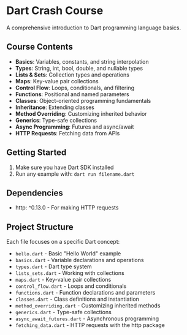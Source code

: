 # Dart Crash Course

A comprehensive introduction to Dart programming language basics.

## Course Contents

- **Basics**: Variables, constants, and string interpolation
- **Types**: String, int, bool, double, and nullable types
- **Lists & Sets**: Collection types and operations
- **Maps**: Key-value pair collections
- **Control Flow**: Loops, conditionals, and filtering
- **Functions**: Positional and named parameters
- **Classes**: Object-oriented programming fundamentals
- **Inheritance**: Extending classes
- **Method Overriding**: Customizing inherited behavior
- **Generics**: Type-safe collections
- **Async Programming**: Futures and async/await
- **HTTP Requests**: Fetching data from APIs

## Getting Started

1. Make sure you have Dart SDK installed
2. Run any example with: `dart run filename.dart`

## Dependencies

- http: ^0.13.0 - For making HTTP requests

## Project Structure

Each file focuses on a specific Dart concept:

- `hello.dart` - Basic "Hello World" example
- `basics.dart` - Variable declarations and operations
- `types.dart` - Dart type system
- `lists_sets.dart` - Working with collections
- `maps.dart` - Key-value pair collections
- `control_flow.dart` - Loops and conditionals
- `functions.dart` - Function declarations and parameters
- `classes.dart` - Class definitions and instantiation
- `method_overriding.dart` - Customizing inherited methods
- `generics.dart` - Type-safe collections
- `async_await_futures.dart` - Asynchronous programming
- `fetching_data.dart` - HTTP requests with the http package
